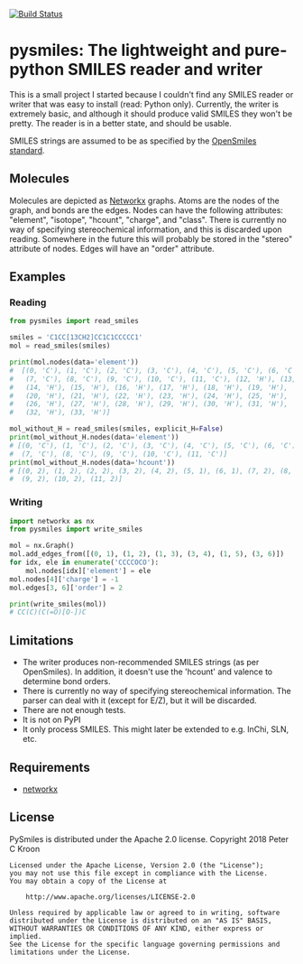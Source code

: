 [![Build Status](https://travis-ci.org/pckroon/pysmiles.svg?branch=master)](https://travis-ci.org/pckroon/pysmiles)

# pysmiles: The lightweight and pure-python SMILES reader and writer

This is a small project I started because I couldn't find any SMILES reader or
writer that was easy to install (read: Python only). Currently, the writer is
extremely basic, and although it should produce valid SMILES they won't be
pretty. The reader is in a better state, and should be usable.

SMILES strings are assumed to be as specified by the 
[OpenSmiles standard][opensmiles].

## Molecules
Molecules are depicted as [Networkx][networkx] graphs. Atoms are the nodes of
the graph, and bonds are the edges. Nodes can have the following attributes:
"element", "isotope", "hcount", "charge", and "class". There is currently no
way of specifying stereochemical information, and this is discarded upon
reading. Somewhere in the future this will probably be stored in the "stereo"
attribute of nodes. Edges will have an "order" attribute.

## Examples
### Reading
```python
from pysmiles import read_smiles

smiles = 'C1CC[13CH2]CC1C1CCCCC1'
mol = read_smiles(smiles)

print(mol.nodes(data='element'))
#  [(0, 'C'), (1, 'C'), (2, 'C'), (3, 'C'), (4, 'C'), (5, 'C'), (6, 'C'),
#   (7, 'C'), (8, 'C'), (9, 'C'), (10, 'C'), (11, 'C'), (12, 'H'), (13, 'H'),
#   (14, 'H'), (15, 'H'), (16, 'H'), (17, 'H'), (18, 'H'), (19, 'H'),
#   (20, 'H'), (21, 'H'), (22, 'H'), (23, 'H'), (24, 'H'), (25, 'H'),
#   (26, 'H'), (27, 'H'), (28, 'H'), (29, 'H'), (30, 'H'), (31, 'H'),
#   (32, 'H'), (33, 'H')]

mol_without_H = read_smiles(smiles, explicit_H=False)
print(mol_without_H.nodes(data='element'))
# [(0, 'C'), (1, 'C'), (2, 'C'), (3, 'C'), (4, 'C'), (5, 'C'), (6, 'C'),
#  (7, 'C'), (8, 'C'), (9, 'C'), (10, 'C'), (11, 'C')]
print(mol_without_H.nodes(data='hcount'))
# [(0, 2), (1, 2), (2, 2), (3, 2), (4, 2), (5, 1), (6, 1), (7, 2), (8, 2),
#  (9, 2), (10, 2), (11, 2)]
```

### Writing
```python
import networkx as nx
from pysmiles import write_smiles

mol = nx.Graph()
mol.add_edges_from([(0, 1), (1, 2), (1, 3), (3, 4), (1, 5), (3, 6)])
for idx, ele in enumerate('CCCCOCO'):
    mol.nodes[idx]['element'] = ele
mol.nodes[4]['charge'] = -1
mol.edges[3, 6]['order'] = 2

print(write_smiles(mol))
# CC(C)(C(=O)[O-])C
```

## Limitations
- The writer produces non-recommended SMILES strings (as per OpenSmiles). In
    addition, it doesn't use the 'hcount' and valence to determine bond orders.
- There is currently no way of specifying stereochemical information. The parser
    can deal with it (except for E/Z), but it will be discarded.
- There are not enough tests.
- It is not on PyPI
- It only process SMILES. This might later be extended to e.g. InChi, SLN, etc.

## Requirements
- [networkx][networkx]

## License
PySmiles is distributed under the Apache 2.0 license.
    Copyright 2018 Peter C Kroon

    Licensed under the Apache License, Version 2.0 (the "License");
    you may not use this file except in compliance with the License.
    You may obtain a copy of the License at

        http://www.apache.org/licenses/LICENSE-2.0

    Unless required by applicable law or agreed to in writing, software
    distributed under the License is distributed on an "AS IS" BASIS,
    WITHOUT WARRANTIES OR CONDITIONS OF ANY KIND, either express or implied.
    See the License for the specific language governing permissions and
    limitations under the License.


[opensmiles]: http://opensmiles.org/
[networkx]: https://networkx.github.io/
